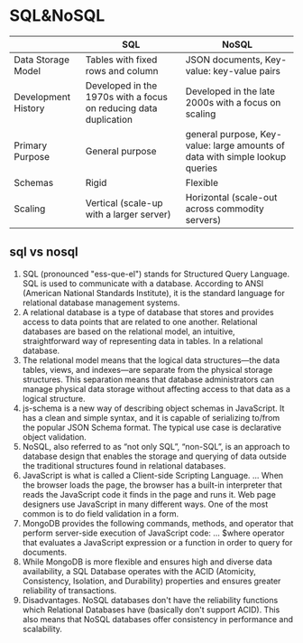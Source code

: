 # SQL&NoSQL
| | SQL | 	NoSQL | 
| -----| ----- | ------ |
| Data Storage Model | Tables with fixed rows and column | JSON documents, Key-value: key-value pairs | 
| Development History | Developed in the 1970s with a focus on reducing data duplication |Developed in the late 2000s with a focus on scaling  |
|  Primary Purpose| General purpose |  general purpose, Key-value: large amounts of data with simple lookup queries |
| Schemas |Rigid|Flexible|
|Scaling  | Vertical (scale-up with a larger server) | Horizontal (scale-out across commodity servers) |


## sql vs nosql
1. SQL (pronounced "ess-que-el") stands for Structured Query Language. SQL is used to communicate with a database. According to ANSI (American National Standards Institute), it is the standard language for relational database management systems.
2. A relational database is a type of database that stores and provides access to data points that are related to one another. Relational databases are based on the relational model, an intuitive, straightforward way of representing data in tables. In a relational database.
3. The relational model means that the logical data structures—the data tables, views, and indexes—are separate from the physical storage structures. This separation means that database administrators can manage physical data storage without affecting access to that data as a logical structure.
4. js-schema is a new way of describing object schemas in JavaScript. It has a clean and simple syntax, and it is capable of serializing to/from the popular JSON Schema format. The typical use case is declarative object validation.
5. NoSQL, also referred to as “not only SQL”, “non-SQL”, is an approach to database design that enables the storage and querying of data outside the traditional structures found in relational databases.
6. JavaScript is what is called a Client-side Scripting Language. ... When the browser loads the page, the browser has a built-in interpreter that reads the JavaScript code it finds in the page and runs it. Web page designers use JavaScript in many different ways. One of the most common is to do field validation in a form.
7. MongoDB provides the following commands, methods, and operator that perform server-side execution of JavaScript code: ... $where operator that evaluates a JavaScript expression or a function in order to query for documents.
8. While MongoDB is more flexible and ensures high and diverse data availability, a SQL Database operates with the ACID (Atomicity, Consistency, Isolation, and Durability) properties and ensures greater reliability of transactions.
9. Disadvantages. NoSQL databases don't have the reliability functions which Relational Databases have (basically don't support ACID). This also means that NoSQL databases offer consistency in performance and scalability.